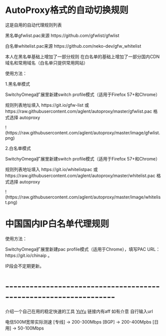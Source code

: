 # AutoProxy格式的自动切换规则

<P>这是自用的自动代理规则列表
<p>黑名单gfwlist.pac来源  https://github.com/gfwlist/gfwlist
<p>白名单whitelist.pac来源 https://github.com/neko-dev/gfw_whitelist
<p>本人在黑名单基础上增加了一部分规则 在白名单的基础上增加了一部分国内CDN域名和常用域名（白名单只提供常用网站）
<p></p>
<p>使用方法：
<p>1.黑名单模式
<p>SwitchyOmega扩展里新建switch profile模式（适用于Firefox 57+和Chrome）
<p>规则列表地址填入 https://git.io/gfw-list 或 https://raw.githubusercontent.com/aglent/autoproxy/master/gfwlist.pac 格式选择 autoproxy
<p>!(https://raw.githubusercontent.com/aglent/autoproxy/master/image/gfwlist.png)
<p>2.白名单模式
<p>SwitchyOmega扩展里新建switch profile模式（适用于Firefox 57+和Chrome）
<p>规则列表地址填入 https://git.io/whitelistpac 或 https://raw.githubusercontent.com/aglent/autoproxy/master/whitelist.pac 格式选择 autoproxy
<p>!(https://raw.githubusercontent.com/aglent/autoproxy/master/image/whitelist.png)
<P></p>

# 中国国内IP白名单代理规则
<p>使用方法：
<p>SwitchyOmega扩展里新建pac profile模式（适用于Chrome），填写PAC URL：https://git.io/chinaip 。
<p>IP段会不定期更新。

# -----------------------------------------------------------------
介绍一个自己在用的稳定快速的工具 [YoYu](https://home.yoyu.ltd/aff.php?aff=447) 链接内有aff 如有介意 自行输入url
<P>电信500M宽带实际测速 [专线] -> 200-300Mbps   [BGP] -> 200-400Mpbs   [日用] -> 50-100Mbps
